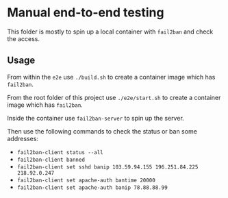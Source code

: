 # Manual end-to-end testing

This folder is mostly to spin up a local container with `fail2ban` and check the access.

## Usage

From within the `e2e` use `./build.sh` to create a container image which has `fail2ban`.

From the root folder of this project use `./e2e/start.sh` to create a container image which has `fail2ban`.

Inside the container use `fail2ban-server` to spin up the server.

Then use the following commands to check the status or ban some addresses:

- `fail2ban-client status --all`
- `fail2ban-client banned`
- `fail2ban-client set sshd banip 103.59.94.155 196.251.84.225 218.92.0.247`
- `fail2ban-client set apache-auth bantime 20000`
- `fail2ban-client set apache-auth banip 78.88.88.99`